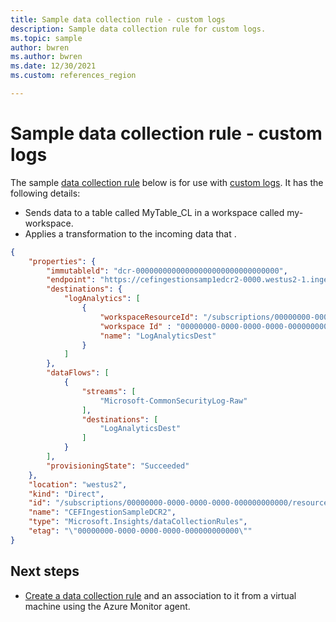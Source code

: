 ```yaml
---
title: Sample data collection rule - custom logs
description: Sample data collection rule for custom logs.
ms.topic: sample
author: bwren
ms.author: bwren
ms.date: 12/30/2021
ms.custom: references_region

---
```


# Sample data collection rule - custom logs
The sample [data collection rule](../essentials/data-collection-rule-overview.md) below is for use with [custom logs](../logs/custom-logs-overview.md). It has the following details:

- Sends data to a table called MyTable_CL in a workspace called my-workspace.
- Applies a transformation to the incoming data that .


```json
{
    "properties": { 
        "immutableld": "dcr-00000000000000000000000000000000", 
        "endpoint": "https://cefingestionsamp1edcr2-0000.westus2-1.ingest.monitor.azure.com",
        "destinations": {
            "logAnalytics": [
                {
                    "workspaceResourceId": "/subscriptions/00000000-0000-0000-0000-000000000000/resourceGroups/cefingestion/providers/microsoft.operationalinsights/workspaces/my-workspace",
                    "workspace Id" : "00000000-0000-0000-0000-000000000000",
                    "name": "LogAnalyticsDest" 
                }
            ]
        },
        "dataFlows": [
            {
                "streams": [
                    "Microsoft-CommonSecurityLog-Raw"
                ],
                "destinations": [
                    "LogAnalyticsDest" 
                ]
            }
        ],
        "provisioningState": "Succeeded"
    },
    "location": "westus2", 
    "kind": "Direct", 
    "id": "/subscriptions/00000000-0000-0000-0000-000000000000/resourceGroups/CEFingestion/providers/Microsoft.Insights/dataCollectionRules/CEFIngestionSampleDCR2",
    "name": "CEFIngestionSampleDCR2",
    "type": "Microsoft.Insights/dataCollectionRules", 
    "etag": "\"00000000-0000-0000-0000-000000000000\""
}
```


## Next steps

- [Create a data collection rule](../agents/data-collection-rule-azure-monitor-agent.md) and an association to it from a virtual machine using the Azure Monitor agent.

